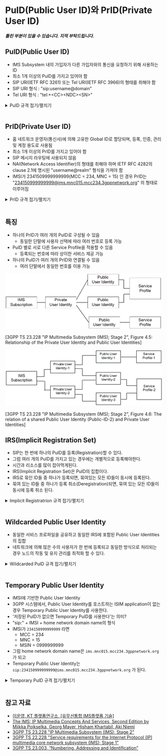 # PuID(Public User ID)와 PrID(Private User ID)

##### _틀린 부분이 있을 수 있습니다. 지적 부탁드립니다._

## PuID(Public User ID)  
  - IMS Subsystem 내의 가입자가 다른 가입자와의 통신을 요청하기 위해 사용하는 ID
  - 최소 1개 이상의 PuID를 가지고 있어야 함
  - SIP URI(IETF RFC 3261) 또는 Tel URI(IETF RFC 3966)의 형태를 취해야 함
  - SIP URI 형식 : "sip:username@domain"
  - Tel URI 형식 : "tel:+\<CC\>\<NDC\>\<SN\>"

<details>
<summary>PuID 규격 접기/펼치기</summary>

[TS 23.003 에 정의된 PuID]

### 13.4	Public User Identity

A Public User Identity is any identity used by a user within the IMS subsystem for requesting communication to another user.<br>
The Public User Identity shall take the form of either a SIP URI (see IETF RFC 3261 [26]) or a Tel URI (see IETF RFC 3966 [45]).<br>
The 3GPP specifications describing the interfaces over which Public User Identities are transferred specify the allowed Public User Identity formats, in particular 3GPP TS 24.229 [81] for SIP signalling interfaces, 3GPP TS 29.229 [95] for Cx and Dx interfaces, 3GPP TS 29.329 [96] for Sh interface, 3GPP TS 29.165 [97] for II-NNI interface.<br>
In the case the user identity is a telephone number, it shall be represented either by a Tel URI or by a SIP URI that includes a "user=phone" URI parameter and a "userinfo" part that shall follow the same format as the Tel URI.<br>
According to 3GPP TS 24.229 [81], the UE can use either:<br>
- a global number as defined in IETF RFC 3966 [45] and  following E.164 format, as defined by ITU-T Recommendation E.164 [10] or<br>
- a local number, that shall include a "phone-context" parameter that identifies the scope of its validity, as per IETF RFC 3966 [45].<br>
According to 3GPP TS 29.165 [97] a global number as defined in IETF RFC 3966 [45] shall be used in a tel-URI or in the user portion of a SIP URI with the user=phone parameter when conveyed via a non-roaming II-NNI except when agreement exists between the operators to also allow other kinds of numbers.<br>
According to 3GPP TS 29.229 [95] and 3GPP TS 29.329 [96] the canonical forms of SIP URI and Tel URI shall be used over the corresponding Diameter interfaces.<br>
The canonical form of a SIP URI for a Public User Identity shall take the form "sip:username@domain" as specified in IETF RFC 3261 [26], clause 10.3. SIP URI comparisons shall be performed as defined in IETF RFC 3261 [26], clause 19.1.4.<br>
The canonical form of a Tel URI for a Public User Identity shall take the form "tel:+<CC><NDC><SN>" (max number of digits is 15), that represents an E.164 number and shall contain a global number without parameters and visual separators (see IETF RFC 3966[45], clause 3). Tel URI comparisons shall be performed as defined in IETF RFC 3966[45], clause 4.<br>
Public User Identities are stored in the HSS either as a distinct Public User Identity or as a Wildcarded Public User Identity. A distinct Public User Identity contains the Public User Identity that is used in routing and it is explicitly provisioned in the HSS.<br>

[TS 23.228 에 정의된 PuID]

### 4.3.3.2 Public User Identities

Every IM CN subsystem user shall have one or more Public User Identities (see TS 22.228 [8]), including at least one taking the form of a SIP URI (see IETF RFC 3261 [12]). The Public User Identity is used by any user for requesting communications to other users. For example, this might be included on a business card. <br>
- Both telecom numbering and Internet naming schemes can be used to address users depending on the Public User identities that the users have. <br>
- The Public User Identity shall take the form as defined in TS 23.003 [24]. <br>
- An ISIM application shall securely store at least one Public User Identity. For UEs supporting only non-3GPP accesses, if neither ISIM nor USIM is present, but IMC is present, the Public User Identity shall be stored in IMC. It shall not be possible for the UE to modify the Public User Identity, but it is not required that all additional Public User Identities be stored on the ISIM application or IMC. <br>
- A Public User Identity shall be registered either explicitly or implicitly before originating IMS sessions and originating IMS session unrelated procedures can be established by a UE using the Public User Identity. Subscriber-specific services for unregistered users may nevertheless be executed as described in clause 5.6.5. Each    implicit registration set shall contain at least one Public User Identity taking the form of a SIP URI. <br>
NOTE: An implicit registration set can contain Public User Identities of more than one service profile. When sending a third party registration request (for details see clause 5.4.1.7 in TS 24.229 [10a]) to an AS based on an initial filter criteria in a service profile, the third party registration request will include a Public User Identity taking the form of a SIP URI from that service profile within the implicit registration set. <br>
- It shall be possible to identify Alias Public User Identities. For such a group of Public User Identities, operations that enable changes to the service profile and the service data configured shall apply to all the Public User Identities within the group. This grouping information shall be stored in the HSS. It shall be possible to make this grouping information available to the AS via the Sh interface, and Sh operations are applicable to all of the Public User Identities within the same Alias Public User Identity group. It shall be possible to make this information available to the S-CSCF via the Cx interface. It shall be possible to make this information available to the UE via the Gm interface. <br>
- A Public User Identity shall be registered either explicitly or implicitly before terminating IMS sessions and terminating IMS session unrelated procedures can be delivered to the UE of the user that the Public User Identity belongs to. Subscriber-specific services for unregistered users may nevertheless be executed as described in chapter 5.12. <br>
- It shall be possible to register globally (i.e. through one single UE request) a user that has more than one public identity via a mechanism within the IP multimedia CN subsystem (e.g. by using an Implicit Registration Set). This shall not preclude the user from registering individually some of his/her public identities if needed. <br>
- Public User Identities are not authenticated by the network during registration. <br>
- Public User Identities may be used to identify the user's information within the HSS (for example during mobile terminated session set-up).   <br>

</details><br>


## PrID(Private User ID)
  - 홈 네트워크 운영자(통신사)에 의해 고유한 Global ID로 할당되며, 등록, 인증, 관리 및 계정 용도로 사용됨
  - 최소 1개 이상의 PrID를 가지고 있어야 함
  - SIP 메시지 라우팅에 사용되지 않음
  - NAI(Network Access Identifier)의 형태를 취해야 하며 IETF RFC 4282의 clause 2.1에 명시된 "username@realm" 형식을 가져야 함
  - IMSI가 2341509999999999(MCC = 234, MNC = 15) 인 경우 PrID는 "234150999999999@ims.mnc015.mcc234.3gppnetwork.org" 의 형태로 이루어짐


<details>
<summary>PrID 규격 접기/펼치기</summary>

[TS 23.003에 정의된 PrID]

### 13.3	Private User Identity

The private user identity shall take the form of an NAI, and shall have the form username@realm as specified in clause 2.1 of IETF RFC 4282 [53].<br>
NOTE:	It is possible for a representation of the IMSI to be contained within the NAI for the private identity.<br>
For 3GPP systems, the private user identity used for the user shall be as specified in clause 4.2 of 3GPP TS 24.229 [81] and in 3GPP TS 23.228 [24] Annex E.3.1. If the private user identity is not known, the private user identity shall be derived from the IMSI.<br>
The following steps show how to build the private user identity out of the IMSI:<br>
1.	Use the whole string of digits as the username part of the private user identity; and<br>
2.	convert the leading digits of the IMSI, i.e. MNC and MCC, into a domain name, as described in clause 13.2.<br>
The result will be a private user identity of the form "<IMSI>@ims.mnc<MNC>.mcc<MCC>.3gppnetwork.org". For example: If the IMSI is 234150999999999 (MCC = 234, MNC = 15), the private user identity then takes the form "234150999999999@ims.mnc015.mcc234.3gppnetwork.org".<br>
For 3GPP2 systems, if there is no IMC present, the UE shall derive the private user identity as described in Annex C of 3GPP2 X.S0013-004 [67].<br>

[TS 23.228에 정의된 PrID]

### 4.3.3.1 Private User Identities

Every IM CN subsystem user shall have one or more Private User Identities. The private identity is assigned by the home network operator, and used, for example, for Registration, Authorization, Administration, and Accounting purposes. This identity shall take the form of a Network Access Identifier (NAI) as defined in IETF RFC 4282 [14]. It is possible for a representation of the IMSI to be contained within the NAI for the private identity. <br>
- The Private User Identity is not used for routing of SIP messages. <br>
- The Private User Identity shall be contained in all Registration requests, (including Re-registration and Deregistration requests) passed from the UE to the home network.<br>
- An ISIM application shall securely store one Private User Identity. For UEs supporting only non-3GPP accesses, if neither ISIM nor USIM is present, but IMC is present, the Private User Identity shall be stored in IMC. It shall not be possible for the UE to modify the Private User Identity information stored on the ISIM application or IMC. <br>
- The Private User Identity is a unique global identity defined by the Home Network Operator, which may be used within the home network to identify the user's subscription (e.g. IM service capability) from a network perspective. The Private User Identity identifies the subscription, not the user. <br>
- The Private User Identity shall be permanently allocated to a user's subscription (it is not a dynamic identity), and is valid for the duration of the user's subscription with the home network. <br>
- The Private User Identity is used to identify the user's information (for example authentication information) stored within the HSS (for use for example during Registration). <br>
- The Private User Identity may be present in charging records based on operator policies. <br>
- The Private User Identity is authenticated only during registration of the user, (including re-registration and deregistration). <br>
- The HSS needs to store the Private User Identity. <br>
- The S-CSCF needs to obtain and store the Private User Identity upon registration and unregistered termination. <br>
- If mobile terminated short message service without MSISDN as defined in TS 23.204 [56] is required then the Private User Identity shall be based on the IMSI according to TS 23.003 [24], clause 13.3.

</details><br>

## 특징
- 하나의 PrID가 여러 개의 PuID로 구성될 수 있음
  - 동일한 단말에 사용자 선택에 따라 여러 번호로 등록 가능
- PuID 별로 서로 다른 Service Profile을 적용할 수 있음
  - 등록되는 번호에 따라 상이한 서비스 제공 가능
- 하나의 PuID가 여러 개의 PrID와 연결될 수 있음
  - 여러 단말에서 동일한 번호를 이용 가능

![Figure 4.5: Relationship of the Private User Identity and Public User Identities](images/Relationship%20of%20the%20Private%20User%20Identity%20and%20Public%20User%20Identities.png)

[3GPP TS 23.228 "IP Multimedia Subsystem (IMS); Stage 2", Figure 4.5: Relationship of the Private User Identity and Public User Identities]

![Figure 4.6: The relation of a shared Public User Identity (Public-ID-2) and Private User Identities](images/The%20relation%20of%20a%20shared%20Public%20User%20Identity%20(Public-ID-2)%20and%20Private%20User%20Identities.png)

[3GPP TS 23.228 "IP Multimedia Subsystem (IMS); Stage 2", Figure 4.6: The relation of a shared Public User Identity (Public-ID-2) and Private User Identities]

## IRS(Implicit Registration Set)
- SIP는 한 번에 하나의 PuID를 등록(Registration)할 수 있다.
- 그럼 여러 개의 PuID를 가지고 있는 경우에는 개별적으로 등록해야한다.
- 시간과 리소스를 많이 잡아먹게된다.
- IRS(Implicit Registration Set)은 PuID의 집합이다.
- IRS로 묶인 ID들 중 하나가 등록되면, 묶여있는 모든 ID들이 동시에 등록된다.
- 묶여 있는 ID들 중 하나가 등록 취소(Deregistration)되면, 묶여 있는 모든 ID들이 동시에 등록 취소 된다.

<details>
<summary>Implicit Registratrion 규격 접기/펼치기</summary>

[TS 23.228에 정의된 Implicit Registration]

### 5.2.1a	Implicit Registration
5.2.1a.0	General

When an user has a set of Public User Identities defined to be implicitly registered via single IMS registration of one of the Public User Identity's in that set, it is considered to be an Implicit Registration. No single public identity shall be considered as a master to the other Public User Identities. Figure 5.0c shows a simple diagram of implicit registration and Public User Identities. Figure 5.0d shows a similar diagram when multiple Private User Identities are involved. In order to support this function, it is required that:

-	HSS has the set of Public User Identities that are part of implicit registration.
-	Cx reference point between S CSCF and HSS shall support download of all Public User Identities associated with the implicit registration, during registration of any of the single Public User Identities within the set.
-	All Public User Identities of an Implicit Registration set must be associated to the same Private User Identities. See figure 5.0d for the detailed relationship between the public and private user entities within an Implicit Registration set.
-	When one of the Public User Identities within the set is registered, all Public User Identities associated with the implicit registration set are registered at the same time.
-	When one of the Public User Identities within the set is de-registered, all Public User Identities that have been implicitly registered are de-registered at the same time.
-	Registration and de-registration always relates to a particular contact address and a particular Private User Identity. A Public User Identity that has been registered (including when implicitly registered) with different contact addresses remains registered in relation to those contact addresses that have not been de-registered.
-	Public User Identities belonging to an implicit registration set may point to different service profiles; or some of these Public User Identities may point to the same service profile.
-	When a Public User Identity belongs to an implicit registration set, it cannot be registered or de-registered individually without the Public User Identity being removed from the implicit registration list.
-	All IMS related registration timers should apply to the set of implicitly registered Public User Identities
-	S CSCF, P CSCF and UE shall be notified of the set of Public User Identities belonging to the implicitly registered function. Session set up shall not be allowed for the implicitly registered Public User Identities until the entities are updated, except for the explicitly registered Public User Identity.
-	The S CSCF shall store during registration all the Service profiles corresponding to the Public User Identities being registered.
-	When a Public User Identity is barred from IMS communications, only the HSS and S CSCF shall have access to this Public User Identity.
 
![Figure 5.0c: Relationship of Public User Identities when implicitly registered](images/Relationship%20of%20Public%20User%20Identities%20when%20implicitly%20registered.png)
 
![Figure 5.0d: The relation of two shared Public User Identities (Public-ID-3 and 4) and Private User Identities](images/The%20relation%20of%20two%20shared%20Public%20User%20Identities%20(Public-ID-3%20and%204)%20and%20Private%20User%20Identities.png)

5.2.1a.1	Implicit Registration for UE without ISIM or IMC

In case an UE is registering in the IMS without ISIM or, for UEs supporting only non-3GPP accesses, without IMC, it shall require the network's assistance to register at least one Public User Identity, which is used for session establishment & IMS signalling. Implicit registration shall be used as part of a mandatory function for these ISIM-less or IMC-less UEs to register the Public User Identity(s). In addition to the functions defined in clause 5.2.1a, the following additional functions are required for this scenario.

-	The Temporary public identity shall be used for initial registration process
-	It shall be defined in HSS that if the user does not have implicit registration activated then the user shall not be allowed to register in the IMS using the Temporary Public User Identity.

</details><br>

## Wildcarded Public User Identity

  - 동일한 서비스 프로파일을 공유하고 동일한 IRS에 포함된 Public User Identities의 집합
  - 네트워크에 의해 많은 수의 사용자가 한 번에 등록되고 동일한 방식으로 처리되는 경우 노드의 작동 및 유지 관리를 최적화 할 수 있다.

<details>
<summary>Wildcarded PuID 규격 접기/펼치기</summary>

[TS 23.003에 정의된 Wildcarded PuID]

### 13.4A	Wildcarded Public User Identity   

Public User Identities may be stored in the HSS as Wildcarded Public User Identities. A Wildcarded Public User Identity represents a collection of Public User Identities that share the same service profile and are included in the same implicit registration set. Wildcarded Public User Identities enable optimisation of the operation and maintenance of the nodes for the case in which a large amount of users are registered together and handled in the same way by the network. The format of a Wildcarded Public User Identity is the same as for the Wildcarded PSI described in clause 13.5.


[TS 23.228에 정의된 Wildcarded PuID]

### 4.3.3.2b	Wildcarded Public User Identity
It shall be possible to support a wildcarded Public User Identity. A wildcarded Public User Identity expresses a set of Public User Identities grouped together. It shall be possible to include and express the wildcarded Public User Identity in the implicit registration set according to clause 5.2.1a.
Only distinct Public User Identities shall be used for explicit registration. The implicit registration of a wildcarded Public User Identity shall be handled in the same manner as the implicit registration of a distinct Public User Identity from a network perspective, with only one service profile associated to the wildcarded Public User Identity.
It shall be possible for a user to have a distinct Public User Identity even if it matches a wildcarded Public User Identity. Such a distinct Public User Identity may have a different service profile than the wildcarded Public User Identity.
Editor's Note:	It is to TBD if a distinct Public User Identity shall be included in the same implicit registration or not. If stage 3 protocol solution found for this issue, then they can be in separate implicit registration set.
The matching of a distinct Public User Identity shall take precedence over matching of wildcarded Public User Identity. When the value of a Public User Identity matches what is expressed as an implicitly registered wildcarded Public User Identity and there is no better match, then the procedures are the same as in the case that the identifier matches an implicitly registered distinct Public User Identity.
</details><br>

## Temporary Public User Identity

- IMSI에 기반한 Public User Identity
- 3GPP 시스템에서, Public User Identity를 호스트하는 ISIM application이 없는 경우 Temporary Public User Identity를 사용한다.
- '저장된 PuID가 없으면 Temporary PuID를 사용한다'는 의미?
- "sip:" + IMSI + home network domain name의 형식
- IMSI가 `234150999999999` 라면
  - MCC = 234
  - MNC = 15
  - MSIN = 0999999999
- 그럼 home network domain name은 `ims.mnc015.mcc234.3gppnetwork.org` 가 되고
- Temporary Public User Identity는 `sip:234150999999999@ims.mnc015.mcc234.3gppnetwork.org` 가 된다.

<details>
<summary>Temporary PuID 규격 접기/펼치기</summary>

### 13.2	Home network domain name
The home network domain name shall be in the form of an Internet domain name, e.g. operator.com, as specified in IETF RFC 1035 [19] and IETF RFC 1123 [20]. The home network domain name consists of one or more labels. Each label shall consist of the alphabetic characters (A-Z and a-z), digits (0-9) and the hyphen (-) in accordance with IETF RFC 1035 [19]. Each label shall begin and end with either an alphabetic character or a digit in accordance with IETF RFC 1123 [20]. The case of alphabetic characters is not significant.

For 3GPP systems, if there is no ISIM application, the UE shall derive the home network domain name from the IMSI as described in the following steps:

1.	Take the first 5 or 6 digits, depending on whether a 2 or 3 digit MNC is used (see 3GPP TS 31.102 [27]) and separate them into MCC and MNC; if the MNC is 2 digits then a zero shall be added at the beginning.
2.	Use the MCC and MNC derived in step 1 to create the "mnc<MNC>.mcc<MCC>.3gppnetwork.org" domain name.
3.	Add the label "ims." to the beginning of the domain.

An example of a home network domain name is:

    IMSI in use: 234150999999999;

    where:
    
    -	MCC = 234;
    -	MNC = 15; and
    -	MSIN = 0999999999,

which gives the home network domain name: ims.mnc015.mcc234.3gppnetwork.org.

For 3GPP2 systems, if there is no IMC present, the UE shall derive the home network domain name as described in Annex C of 3GPP2 X.S0013-004 [67].

[TS 23.003에 정의된 Temporary PuID]

### 13.4B	Temporary Public User Identity   

For 3GPP systems, if there is no ISIM application to host the Public User Identity, a Temporary Public User Identity shall be derived, based on the IMSI. The Temporary Public User Identity shall be of the form as described in clause 13.4 and shall consist of the string "sip:" appended with a username and domain portion  equal to the IMSI derived Private User Identity, as described in clause 13.2. An example using the same example IMSI from clause 13.2 can be found below:

EXAMPLE:	"sip:234150999999999@ims.mnc015.mcc234.3gppnetwork.org".

For 3GPP2 systems, if there is no IMC present, the UE shall derive the public user identity as described in Annex C of 3GPP2 X.S0013-004 [67].

[TS 23.003에 정의된 Home network domain name]

</details><br>

## 참고 자료
- [이운영, KT 플랫폼연구소, [유무선통합 IMS플랫폼 기술]](https://www.google.com/url?sa=t&rct=j&q=&esrc=s&source=web&cd=&ved=2ahUKEwiBtLCv2pjyAhUsxosBHd-aC0UQFnoECAMQAw&url=http%3A%2F%2Fwebs.co.kr%2F%3Fmodule%3Dfile%26act%3DprocFileDownload%26file_srl%3D39321%26sid%3D68db23e4e057c1c24999e922c5698a1b&usg=AOvVaw1npIFv_RJvWc5OtVJxnfHv)
- [The IMS: IP Multimedia Concepts And Services, Second Edition by Miikka Poikselka, Georg Mayer, Hisham Khartabil, Aki Niemi](https://www.oreilly.com/library/view/the-ims-ip/9780470019061/9780470019061_mechanism_to_register_multiple_user_iden.html)
- [3GPP TS 23.228 "IP Multimedia Subsystem (IMS); Stage 2"](https://portal.3gpp.org/desktopmodules/Specifications/SpecificationDetails.aspx?specificationId=821)
- [3GPP TS 22.228 "Service requirements for the Internet Protocol (IP) multimedia core network subsystem (IMS); Stage 1"](https://portal.3gpp.org/desktopmodules/Specifications/SpecificationDetails.aspx?specificationId=629)
- [3GPP TS 23.003, “Numbering, Addressing and Identification”](https://portal.3gpp.org/desktopmodules/Specifications/SpecificationDetails.aspx?specificationId=729)